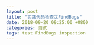 ```yaml
---
layout: post
title: "实践代码检查之FindBugs"
date: 2018-09-20 09:25:00 +0800
categories: 测试
tags: test FindBugs inspection
---
```

